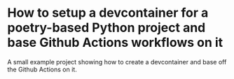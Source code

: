 # How to setup a devcontainer for a poetry-based Python project and base Github Actions workflows on it

A small example project showing how to create a devcontainer and base off the Github Actions on it.

